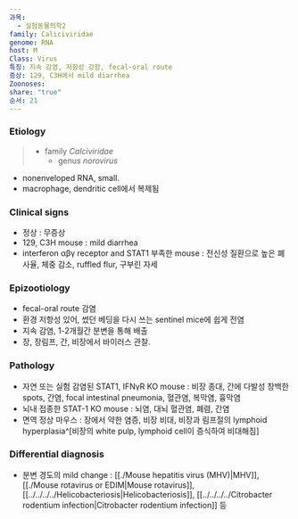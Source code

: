 ```yaml
---
과목:
  - 실험동물의학2
family: Caliciviridae
genome: RNA
host: M
Class: Virus
특징: 지속 감염, 저항성 강함, fecal-oral route
증상: 129, C3H에서 mild diarrhea
Zoonoses: 
share: "true"
순서: 21
---
```

### Etiology
>- family *Calciviridae*
>	- genus *norovirus*

- nonenveloped RNA, small.
- macrophage, dendritic cell에서 복제됨

### Clinical signs
- 정상 : 무증상
- 129, C3H mouse : mild diarrhea
- interferon αβγ receptor and STAT1 부족한 mouse : 전신성 질환으로 높은 폐사율, 체중 감소, ruffled flur, 구부린 자세

### Epizootiology
- fecal-oral route 감염
- 환경 저항성 있어, 썼던 베딩을 다시 쓰는 sentinel mice에 쉽게 전염
- 지속 감염, 1-2개월간 분변을 통해 배출
- 장, 장림프, 간, 비장에서 바이러스 관찰.

### Pathology
- 자연 또는 실험 감염된 STAT1, IFNγR KO mouse
  : 비장 종대, 간에 다발성 창백한 spots, 간염, focal intestinal pneumonia, 혈관염, 복막염, 흉막염
- 뇌내 접종한 STAT-1 KO mouse
  : 뇌염, 대뇌 혈관염, 폐렴, 간염
- 면역 정상 마우스 
  : 장에서 약한 염증, 비장 비대, 비장과 림프절의 lymphoid hyperplasia^[비장의 white pulp, lymphoid cell이 증식하여 비대해짐]
### Differential diagnosis
- 분변 경도의 mild change : [[./Mouse hepatitis virus (MHV)|MHV]], [[./Mouse rotavirus or EDIM|Mouse rotavirus]], [[../../../../Helicobacteriosis|Helicobacteriosis]], [[../../../../Citrobacter rodentium infection|Citrobacter rodentium infection]] 등